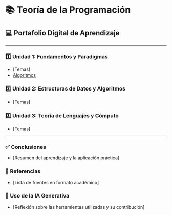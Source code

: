 # 📚 Teoría de la Programación
## 💻 Portafolio Digital de Aprendizaje

---

### 1️⃣ Unidad 1: Fundamentos y Paradigmas
* [Temas]
* [Algoritmos](unidad1index.md)
### 2️⃣ Unidad 2: Estructuras de Datos y Algoritmos
* [Temas]

### 3️⃣ Unidad 3: Teoría de Lenguajes y Cómputo
* [Temas]

---

### ✅ Conclusiones
* [Resumen del aprendizaje y la aplicación práctica]

### 🔗 Referencias
* [Lista de fuentes en formato académico]

### 🤖 Uso de la IA Generativa
* [Reflexión sobre las herramientas utilizadas y su contribución]
